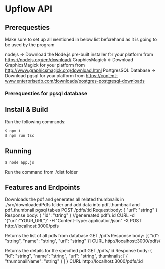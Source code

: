 # Upflow API

## Prerequesties
Make sure to set up all mentioned in below list beforehand as it is going to be used by the program:

nodejs => Download the Node.js pre-built installer for your platform from https://nodejs.org/en/download/
GraphicsMagick => Download GraphicsMagick for your platform from http://www.graphicsmagick.org/download.html
PostgresSQL Database => Download pgsql for your platform from https://content-www.enterprisedb.com/downloads/postgres-postgresql-downloads

### Prerequesties for pgsql database

## Install & Build
Run the following commands:
```bash
$ npm i
$ npm run tsc
```

## Running
```bash
$ node app.js
```
Run the command from ./dist folder

## Features and Endpoints

Downloads the pdf and generates all related thumbnails in ./src/downloadedPdfs folder and add data into pdf, thumbnail and pdf_thumbnail pgsql tables
POST /pdfs/:id
Request body: { "url": "string" }
Response body: { "id": "string" } //genereated pdf's id
CURL -d '{"url":"YOUR_URL"}' -H "Content-Type: application/json" -X POST http://localhost:3000/pdfs

Returns the list of all pdfs from database
GET /pdfs
Response body: [{ "id": "string", "name": "string", "url": "string" }]
CURL http://localhost:3000/pdfs/

Returns the details for the specified pdf
GET /pdfs/:id
Response body: { "id": "string", "name": "string", "url": "string", thumbnails: [ { "thumbnailName": "string" } ] }
CURL http://localhost:3000/pdfs/:id

